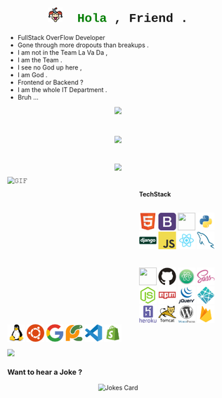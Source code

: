 <h1 align="center" style="font-family: courier">
  <a target="_blank">
    <img src="pac.png" width="33px" height="33px" style="max-width:100%;">
  </a>
  <span style="color: green !important;">&nbsp;Hola </span> ,  Friend .
</h1>
<!-- <h1 align="center">
  <img src="devbrain.gif" width="40px" style="position: relative; top: 10px;"/>
</h1> -->

- FullStack OverFlow Developer
- Gone through more dropouts than breakups . 
- I am not in the Team La Va Da ,
- I am the Team .
- I see no God up here ,
- I am God .
- Frontend or Backend ?
- I am the whole IT Department .
- Bruh ...

<p align="center">
  <img src="https://github.com/Mastermindx33/Mastermindx33/blob/main/saasb.png" height="500px">
</p>

<br>

<p align="center">
  <a>
    <img align="center" src="https://github-readme-streak-stats.herokuapp.com/?user=Mastermindx33&theme=chartreuse-dark&hide_border=true" />
  </a>
</p>

<br>

<p align="center">
  <a>
    <img align="center" src="https://github-readme-stats.vercel.app/api/top-langs/?username=Mastermindx33&text_color=FFFFFF&bg_color=000000&title_color=94b4a4&langs_count=15&layout=compact&hide_border=true" />
  </a>
</p>

<a target="_blank"><img align="left" height="300" width="300" alt="𝙶𝙸𝙵" src="https://github.com/JayantGoel001/JayantGoel001/blob/master/GIF/github.gif"></a>

<br/>

**TechStack**  
<br/>
<br/>
<code><img height="40" width="40" src="icons/html5/html5-original.svg"></code>
<code><img height="40" width="40" src="https://raw.githubusercontent.com/github/explore/80688e429a7d4ef2fca1e82350fe8e3517d3494d/topics/bootstrap/bootstrap.png"></code>
<code><img height="40" width="40" src="https://cdn.iconscout.com/icon/free/png-256/css-131-722685.png"></code>
<code><img height="40" width="40" src="https://raw.githubusercontent.com/github/explore/80688e429a7d4ef2fca1e82350fe8e3517d3494d/topics/python/python.png"></code>
<code><img height="40" width="40" src="icons/django/django-original.svg"></code>
<code><img height="40" width="40" src="https://raw.githubusercontent.com/github/explore/80688e429a7d4ef2fca1e82350fe8e3517d3494d/topics/javascript/javascript.png"></code>
<code><img height="40" width="40" src="https://raw.githubusercontent.com/github/explore/80688e429a7d4ef2fca1e82350fe8e3517d3494d/topics/react/react.png"></code>
<code><img height="40" width="40" src="icons/mysql/mysql-original.svg"></code>

#

<code><img height="40" width="40" src="https://upload.wikimedia.org/wikipedia/commons/thumb/3/3f/Git_icon.svg/1024px-Git_icon.svg.png"></code>
<code><img height="40" width="40" src="https://raw.githubusercontent.com/github/explore/80688e429a7d4ef2fca1e82350fe8e3517d3494d/topics/github-api/github-api.png"></code>
<code><img height="40" width="40" src="https://raw.githubusercontent.com/github/explore/80688e429a7d4ef2fca1e82350fe8e3517d3494d/topics/atom/atom.png"></code>
<code><img height="40" width="40" src="https://raw.githubusercontent.com/github/explore/80688e429a7d4ef2fca1e82350fe8e3517d3494d/topics/sass/sass.png"></code>
<code><img height="40" width="40" src="icons/nodejs/nodejs-original.svg"></code>
<code><img height="40" width="40" src="icons/npm/npm-original-wordmark.svg"></code>
<code><img height="40" width="40" src="icons/jquery/jquery-original-wordmark.svg"></code>
<code><img height="40" width="40" src="icons/netlify/netlify.png"></code>
<code><img height="40" width="40" src="icons/heroku/heroku-plain-wordmark.svg"></code>
<code><img height="40" width="40" src="icons/tomcat/tomcat-original-wordmark.svg"></code>
<code><img height="40" width="40" src="icons/wordpress/wordpress-original.svg"></code>
<code><img height="40" width="40" src="https://raw.githubusercontent.com/github/explore/80688e429a7d4ef2fca1e82350fe8e3517d3494d/topics/firebase/firebase.png"></code>
<code><img height="40" width="40" src="icons/linux/linux-original.svg"></code>
<code><img height="40" width="40" src="https://raw.githubusercontent.com/github/explore/80688e429a7d4ef2fca1e82350fe8e3517d3494d/topics/ubuntu/ubuntu.png"></code>
<code><img height="40" width="40" src="icons/google/google-original.svg"></code>
<code><img height="40" width="40" src="icons/pycharm/pycharm-original.svg"></code>
<code><img height="40" width="40" src="icons/vscode/vscode-original.svg"></code>
<code><img height="40" width="40" src="icons/shop.png"></code>
<br/>

![](https://github.com/Mastermindx33/Mastermindx33/blob/main/github-contribution-grid-snake.svg)

### Want to hear a Joke ?
<p align="center">
  <img src="https://readme-jokes.vercel.app/api" alt="Jokes Card" max-width="100%" max-height="100%"/>
</p>
